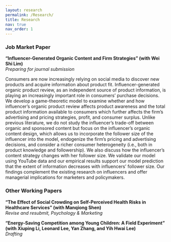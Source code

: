 ```yaml
---
layout: research
permalink: /Research/
title: Research
nav: true
nav_order: 1
---
```


### Job Market Paper

**“Influencer-Generated Organic Content and Firm Strategies” (with Wei Shi Lim)**<br>
*Preparing for journal submission*

Consumers are now increasingly relying on social media to discover new products and acquire information about product fit. Influencer-generated organic product review, as an independent source of product information, is playing an increasingly important role in consumers’ purchase decisions. We develop a game-theoretic model to examine whether and how influencer’s organic product review affects product awareness and the total product information available to consumers which further affects the firm’s advertising and pricing strategies, profit, and consumer surplus. Unlike previous literature, we do not study the influencer’s trade-off between organic and sponsored content but focus on the influencer’s organic content design, which allows us to incorporate the follower size of the influencer into the model, endogenize the firm’s pricing and advertising decisions, and consider a richer consumer heterogeneity (i.e., both in product knowledge and followership). We also discuss how the influencer’s content strategy changes with her follower size. We validate our model using YouTube data and our empirical results support our model prediction that the extent of information decreases with influencers’ follower size. Our findings complement the existing research on influencers and offer managerial implications for marketers and policymakers.


### Other Working Papers

**“The Effect of Social Crowding on Self-Perceived Health Risks in Healthcare Services” (with Manqiong Shen)**<br>
*Revise and resubmit, Psychology & Marketing*

**“Energy-Saving Competition among Young Children: A Field Experiment” (with Xiuping Li, Leonard Lee, Yan Zhang, and Yih Hwai Lee)**<br>
*Drafting*

